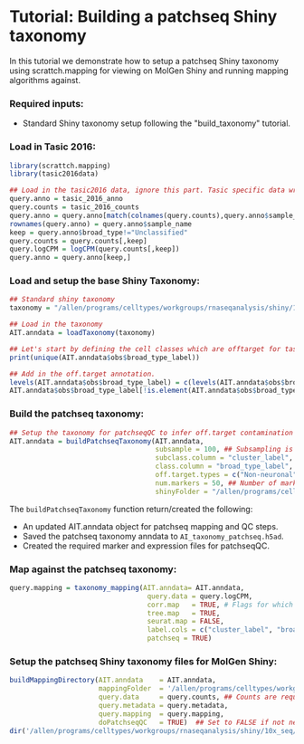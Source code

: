 # Tutorial: Building a patchseq Shiny taxonomy 

In this tutorial we demonstrate how to setup a patchseq Shiny taxonomy using scrattch.mapping for viewing on MolGen Shiny and running mapping algorithms against. 

### Required inputs:

* Standard Shiny taxonomy setup following the "build_taxonomy" tutorial.

### Load in Tasic 2016:
```R
library(scrattch.mapping)
library(tasic2016data)

## Load in the tasic2016 data, ignore this part. Tasic specific data wrangling.
query.anno = tasic_2016_anno
query.counts = tasic_2016_counts 
query.anno = query.anno[match(colnames(query.counts),query.anno$sample_name),]
rownames(query.anno) = query.anno$sample_name  
keep = query.anno$broad_type!="Unclassified"
query.counts = query.counts[,keep]
query.logCPM = logCPM(query.counts[,keep])
query.anno = query.anno[keep,]
```

### Load and setup the base Shiny Taxonomy:
```R
## Standard shiny taxonomy
taxonomy = "/allen/programs/celltypes/workgroups/rnaseqanalysis/shiny/10x_seq/tasic_2016"

## Load in the taxonomy
AIT.anndata = loadTaxonomy(taxonomy)

## Let's start by defining the cell classes which are offtarget for tasic2016. Typically this is defined at the class level.
print(unique(AIT.anndata$obs$broad_type_label))

## Add in the off.target annotation.
levels(AIT.anndata$obs$broad_type_label) = c(levels(AIT.anndata$obs$broad_type_label), "Non-neuronal")
AIT.anndata$obs$broad_type_label[!is.element(AIT.anndata$obs$broad_type_label, c("GABA-ergic Neuron","Glutamatergic Neuron"))] = "Non-neuronal"
```

### Build the patchseq taxonomy:
```R
## Setup the taxonomy for patchseqQC to infer off.target contamination
AIT.anndata = buildPatchseqTaxonomy(AIT.anndata,
                                    subsample = 100, ## Subsampling is only for PatchseqQC contamination calculation.
                                    subclass.column = "cluster_label", ## Typically this is `subclass_label` but tasic2016 has no subclass annotation.
                                    class.column = "broad_type_label", ## The column by which off-target types are determined.
                                    off.target.types = c("Non-neuronal"), ## The off-target class.column labels for patchseqQC.
                                    num.markers = 50, ## Number of markers for each annotation in `class_label`
                                    shinyFolder = "/allen/programs/celltypes/workgroups/rnaseqanalysis/shiny/10x_seq/tasic_2016")
```
The `buildPatchseqTaxonomy` function return/created the following:

* An updated AIT.anndata object for patchseq mapping and QC steps.
* Saved the patchseq taxonomy anndata to `AI_taxonomy_patchseq.h5ad`.
* Created the required marker and expression files for patchseqQC.

### Map against the patchseq taxonomy:
```R
query.mapping = taxonomy_mapping(AIT.anndata= AIT.anndata,
                                  query.data = query.logCPM, 
                                  corr.map   = TRUE, # Flags for which mapping algorithms to run
                                  tree.map   = TRUE, 
                                  seurat.map = FALSE, 
                                  label.cols = c("cluster_label", "broad_type_label"), # Columns to map against from AIT.anndata$obs
                                  patchseq = TRUE)
```

### Setup the patchseq Shiny taxonomy files for MolGen Shiny:
```R
buildMappingDirectory(AIT.anndata    = AIT.anndata, 
                      mappingFolder  = '/allen/programs/celltypes/workgroups/rnaseqanalysis/shiny/10x_seq/tasic_2016/patchseq_mapping',
                      query.data     = query.counts, ## Counts are required here.
                      query.metadata = query.metadata,
                      query.mapping  = query.mapping,
                      doPatchseqQC   = TRUE)  ## Set to FALSE if not needed or if buildPatchseqTaxonomy was not run.
dir('/allen/programs/celltypes/workgroups/rnaseqanalysis/shiny/10x_seq/tasic_2016/patchseq_mapping')
```